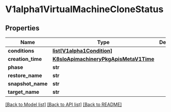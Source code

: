# V1alpha1VirtualMachineCloneStatus

## Properties
Name | Type | Description | Notes
------------ | ------------- | ------------- | -------------
**conditions** | [**list[V1alpha1Condition]**](V1alpha1Condition.md) |  | [optional] 
**creation_time** | [**K8sIoApimachineryPkgApisMetaV1Time**](K8sIoApimachineryPkgApisMetaV1Time.md) |  | [optional] 
**phase** | **str** |  | [optional] 
**restore_name** | **str** |  | [optional] 
**snapshot_name** | **str** |  | [optional] 
**target_name** | **str** |  | [optional] 

[[Back to Model list]](../README.md#documentation-for-models) [[Back to API list]](../README.md#documentation-for-api-endpoints) [[Back to README]](../README.md)


